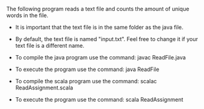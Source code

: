 The following program reads a text file and counts the amount of unique words in the file.

- It is important that the text file is in the same folder as the java file. 
- By default, the text file is named "input.txt". Feel free to change it if your text file is a different name.

- To compile the java program use the command: javac ReadFile.java
- To execute the program use the command: java ReadFile

- To compile the scala program use the command: scalac ReadAssignment.scala
- To execute the program use the command: scala ReadAssignment
